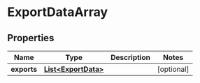 
# ExportDataArray

## Properties
Name | Type | Description | Notes
------------ | ------------- | ------------- | -------------
**exports** | [**List&lt;ExportData&gt;**](ExportData.md) |  |  [optional]



